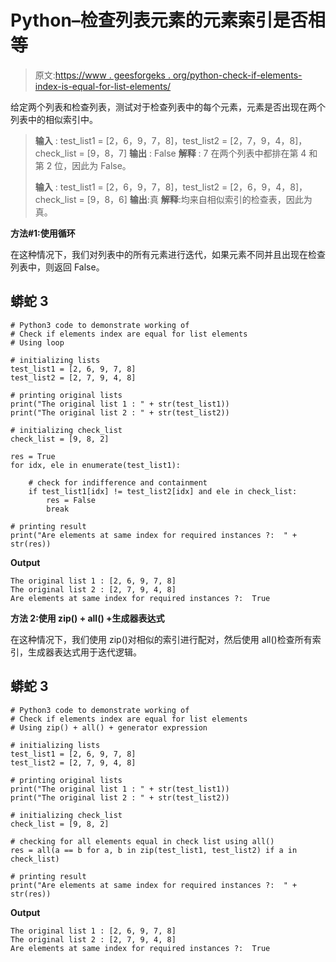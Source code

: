 # Python–检查列表元素的元素索引是否相等

> 原文:[https://www . geesforgeks . org/python-check-if-elements-index-is-equal-for-list-elements/](https://www.geeksforgeeks.org/python-check-if-elements-index-are-equal-for-list-elements/)

给定两个列表和检查列表，测试对于检查列表中的每个元素，元素是否出现在两个列表中的相似索引中。

> **输入** : test_list1 = [2，6，9，7，8]，test_list2 = [2，7，9，4，8]，check_list = [9，8，7]
> **输出** : False
> **解释** : 7 在两个列表中都排在第 4 和第 2 位，因此为 False。
> 
> **输入** : test_list1 = [2，6，9，7，8]，test_list2 = [2，6，9，4，8]，check_list = [9，8，6]
> **输出**:真
> **解释**:均来自相似索引的检查表，因此为真。

**方法#1:使用循环**

在这种情况下，我们对列表中的所有元素进行迭代，如果元素不同并且出现在检查列表中，则返回 False。

## 蟒蛇 3

```
# Python3 code to demonstrate working of 
# Check if elements index are equal for list elements
# Using loop

# initializing lists
test_list1 = [2, 6, 9, 7, 8]
test_list2 = [2, 7, 9, 4, 8]

# printing original lists
print("The original list 1 : " + str(test_list1))
print("The original list 2 : " + str(test_list2))

# initializing check_list
check_list = [9, 8, 2]

res = True 
for idx, ele in enumerate(test_list1):

    # check for indifference and containment
    if test_list1[idx] != test_list2[idx] and ele in check_list:
        res = False 
        break

# printing result 
print("Are elements at same index for required instances ?:  " + str(res))
```

**Output**

```
The original list 1 : [2, 6, 9, 7, 8]
The original list 2 : [2, 7, 9, 4, 8]
Are elements at same index for required instances ?:  True

```

**方法 2:使用 zip() + all() +生成器表达式**

在这种情况下，我们使用 zip()对相似的索引进行配对，然后使用 all()检查所有索引，生成器表达式用于迭代逻辑。

## 蟒蛇 3

```
# Python3 code to demonstrate working of 
# Check if elements index are equal for list elements
# Using zip() + all() + generator expression

# initializing lists
test_list1 = [2, 6, 9, 7, 8]
test_list2 = [2, 7, 9, 4, 8]

# printing original lists
print("The original list 1 : " + str(test_list1))
print("The original list 2 : " + str(test_list2))

# initializing check_list
check_list = [9, 8, 2]

# checking for all elements equal in check list using all()
res = all(a == b for a, b in zip(test_list1, test_list2) if a in check_list)

# printing result 
print("Are elements at same index for required instances ?:  " + str(res))
```

**Output**

```
The original list 1 : [2, 6, 9, 7, 8]
The original list 2 : [2, 7, 9, 4, 8]
Are elements at same index for required instances ?:  True

```